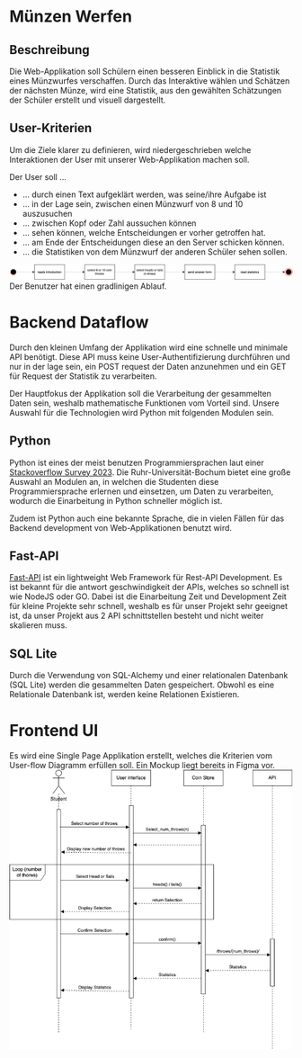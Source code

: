 
# Münzen Werfen

## Beschreibung

Die Web-Applikation soll Schülern einen besseren Einblick in die Statistik eines
Münzwurfes verschaffen. Durch das Interaktive wählen und Schätzen der nächsten Münze,
wird eine Statistik, aus den gewählten Schätzungen der Schüler erstellt und visuell dargestellt.

## User-Kriterien
Um die Ziele klarer zu definieren, wird niedergeschrieben welche Interaktionen 
der User mit unserer Web-Applikation machen soll.

Der User soll ...
- ... durch einen Text aufgeklärt werden, was seine/ihre Aufgabe ist
- ... in der Lage sein, zwischen einen Münzwurf von 8 und 10 auszusuchen
- ... zwischen Kopf oder Zahl aussuchen können
- ... sehen können, welche Entscheidungen er vorher getroffen hat.
- ... am Ende der Entscheidungen diese an den Server schicken können.
- ... die Statistiken von dem Münzwurf der anderen Schüler sehen sollen.

![User-flow Diagramm](/Docs/Userflow-diagram.svg)
Der Benutzer hat einen gradlinigen Ablauf.

# Backend Dataflow
Durch den kleinen Umfang der Applikation wird eine schnelle und minimale API benötigt. 
Diese API muss keine User-Authentifizierung durchführen und nur in der lage sein, ein 
POST request der Daten anzunehmen und ein GET für Request der Statistik zu verarbeiten.

Der Hauptfokus der Applikation soll die Verarbeitung der gesammelten Daten sein, weshalb
mathematische Funktionen vom Vorteil sind. Unsere Auswahl für die Technologien wird Python mit folgenden Modulen sein.

## Python
Python ist eines der meist benutzen Programmiersprachen laut einer 
[Stackoverflow Survey 2023](https://survey.stackoverflow.co/2023/#technology-most-popular-technologies).
Die Ruhr-Universität-Bochum bietet eine große Auswahl an Modulen an, in welchen die Studenten 
diese Programmiersprache erlernen und einsetzen, um Daten zu verarbeiten, wodurch die Einarbeitung in Python 
schneller möglich ist.

Zudem ist Python auch eine bekannte Sprache, die in vielen Fällen für das Backend development von Web-Applikationen 
benutzt wird. 

## Fast-API
[Fast-API](https://fastapi.tiangolo.com) ist ein lightweight Web Framework für Rest-API Development. Es ist bekannt für die
antwort geschwindigkeit der APIs, welches so schnell ist wie NodeJS oder GO. Dabei ist die Einarbeitung Zeit
und Development Zeit für kleine Projekte sehr schnell, weshalb es für unser Projekt sehr geeignet ist, da unser
Projekt aus 2 API schnittstellen besteht und nicht weiter skalieren muss.

## SQL Lite
Durch die Verwendung von SQL-Alchemy und einer relationalen Datenbank (SQL Lite) werden die gesammelten Daten gespeichert.
Obwohl es eine Relationale Datenbank ist, werden keine Relationen Existieren. 

# Frontend UI
Es wird eine Single Page Applikation erstellt, welches die Kriterien vom User-flow Diagramm erfüllen soll. 
Ein Mockup liegt bereits in Figma vor.
![Sequenz](/Docs/Frontend%20Sequenz%20Diagramm.png)








